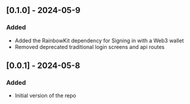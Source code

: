 ## [0.1.0] - 2024-05-9

### Added
- Added the RainbowKit dependency for Signing in with a Web3 wallet
- Removed deprecated traditional login screens and api routes

## [0.0.1] - 2024-05-8

### Added
- Initial version of the repo
